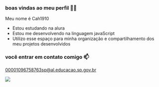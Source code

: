 ### boas vindas ao meu perfil 🤍🖤

Meu nome é Cah1910

- Estou estudando na alura
- Estou me desenvolvendo na linguagem javaScript
- Utilizo esse espaço para minha organização e compartilhamento dos meu projetos desenvolvidos

### você entrar em contato comigo 📫 

00001096758763sp@al.educacao.sp.gov.br

![](https://media1.tenor.com/m/x3aDejIQd0sAAAAC/lula.gif)
